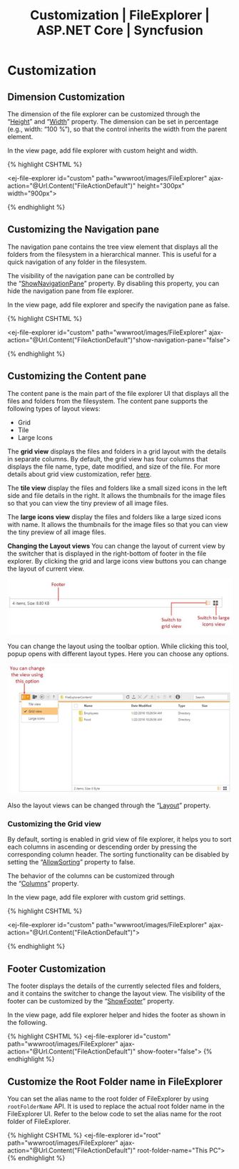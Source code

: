 ﻿---
title: Customization | FileExplorer | ASP.NET Core | Syncfusion
description: Customization support in FileExplorer
platform: Asp.Net Core
control: FileExplorer
documentation: UG
keywords: FileExplorer,  Syncfusion, Asp.Net Core FileExplorer, UG document, Customization
---
# Customization

## Dimension Customization

The dimension of the file explorer can be customized through the “[Height](http://help.syncfusion.com/js/api/ejfileexplorer#members:height)” and “[Width](http://help.syncfusion.com/js/api/ejfileexplorer#members:width)” property. The dimension can be set in percentage (e.g., width: “100 %”), so that the control inherits the width from the parent element.

In the view page, add file explorer with custom height and width.
    
{% highlight CSHTML %}

<ej-file-explorer id="custom" path="wwwroot/images/FileExplorer" ajax-action="@Url.Content("FileActionDefault")" height="300px" width="900px">
    <e-file-ajax-settings>
        <e-download url="/FileExplorer/Download{0}"></e-download>
        <e-get-image url="/FileExplorer/GetImage{0}"></e-get-image>
        <e-upload url="/FileExplorer/Upload{0}"></e-upload>
    </e-file-ajax-settings>
</ej-file-explorer>

{% endhighlight %}
    
## Customizing the Navigation pane

The navigation pane contains the tree view element that displays all the folders from the filesystem in a hierarchical manner. This is useful for a quick navigation of any folder in the filesystem.

The visibility of the navigation pane can be controlled by the “[ShowNavigationPane](http://help.syncfusion.com/js/api/ejfileexplorer#members:shownavigationpane)” property. By disabling this property, you can hide the navigation pane from file explorer.

In the view page, add file explorer and specify the navigation pane as false.
    
{% highlight CSHTML %}

<ej-file-explorer id="custom" path="wwwroot/images/FileExplorer" ajax-action="@Url.Content("FileActionDefault")"show-navigation-pane="false">
    <e-file-ajax-settings>
        <e-download url="/FileExplorer/Download{0}"></e-download>
        <e-get-image url="/FileExplorer/GetImage{0}"></e-get-image>
        <e-upload url="/FileExplorer/Upload{0}"></e-upload>
    </e-file-ajax-settings>
</ej-file-explorer>
    
        
{% endhighlight %}
    
## Customizing the Content pane

The content pane is the main part of the file explorer UI that displays all the files and folders from the filesystem. The content pane supports the following types of layout views:

* Grid
* Tile
* Large Icons

The **grid view** displays the files and folders in a grid layout with the details in separate columns. By default, the grid view has four columns that displays the file name, type, date modified, and size of the file. For more details about grid view customization, refer [here](#customizing-the-grid-view).

The **tile view** display the files and folders like a small sized icons in the left side and file details in the right. It allows the thumbnails for the image files so that you can view the tiny preview of all image files.

The **large icons view** display the files and folders like a large sized icons with name. It allows the thumbnails for the image files so that you can view the tiny preview of all image files.

**Changing the Layout views**
You can change the layout of current view by the switcher that is displayed in the right-bottom of footer in the file explorer. By clicking the grid and large icons view buttons you can change the layout of current view.

![](Customization_images/Customization_img1.jpeg)

You can change the layout using the toolbar option. While clicking this tool, popup opens with different layout types. Here you can choose any options.

![](Customization_images/Customization_img2.jpeg)

Also the layout views can be changed through the “[Layout](http://help.syncfusion.com/js/api/ejfileexplorer#members:layout)” property.

    
### Customizing the Grid view

By default, sorting is enabled in grid view of file explorer, it helps you to sort each columns in ascending or descending order by pressing the corresponding column header. The sorting functionality can be disabled by setting the “[AllowSorting](http://help.syncfusion.com/js/api/ejfileexplorer#members:gridsettings-allowsorting)” property to false.

The behavior of the columns can be customized through the “[Columns](http://help.syncfusion.com/js/api/ejfileexplorer#members:gridsettings-columns)” property.

In the view page, add file explorer with custom grid settings.

{% highlight CSHTML %}

<ej-file-explorer id="custom" path="wwwroot/images/FileExplorer" ajax-action="@Url.Content("FileActionDefault")">
    <e-file-grid-settings>
        <e-file-columns>
          <e-column-field header-text="Name" field="Name" width="150"></e-column-field>    
          <e-column-field header-text="DateModified" field="dateModified" width="150"></e-column-field>
          <e-column-field header-text="size" field="size" width="90" text-align="Right"></e-column-field>
        </e-file-columns>
    </e-file-grid-settings>
    <e-file-ajax-settings>
        <e-download url="/FileExplorer/Download{0}"></e-download>
        <e-get-image url="/FileExplorer/GetImage{0}"></e-get-image>
        <e-upload url="/FileExplorer/Upload{0}"></e-upload>
    </e-file-ajax-settings>
</ej-file-explorer>

{% endhighlight %}
    
## Footer Customization

The footer displays the details of the currently selected files and folders, and it contains the switcher to change the layout view. The visibility of the footer can be customized by the “[ShowFooter](http://help.syncfusion.com/js/api/ejfileexplorer#members:showfooter)” property.

In the view page, add file explorer helper and hides the footer as shown in the following.

{% highlight CSHTML %}
<ej-file-explorer id="custom" path="wwwroot/images/FileExplorer" ajax-action="@Url.Content("FileActionDefault")" show-footer="false">
    <e-file-ajax-settings>
        <e-download url="/FileExplorer/Download{0}"></e-download>
        <e-get-image url="/FileExplorer/GetImage{0}"></e-get-image>
        <e-upload url="/FileExplorer/Upload{0}"></e-upload>
    </e-file-ajax-settings>
</ej-file-explorer>
{% endhighlight %}
    
## Customize the Root Folder name in FileExplorer

You can set the alias name to the root folder of FileExplorer by using `rootFolderName` API. It is used to replace the actual root folder name in the FileExplorer UI. Refer to the below code to set the alias name for the root folder of FileExplorer.

{% highlight CSHTML %}
<ej-file-explorer id="root" path="wwwroot/images/FileExplorer" ajax-action="@Url.Content("FileActionDefault")" root-folder-name="This PC">
    <e-file-ajax-settings>
        <e-download url="/FileExplorer/Download{0}"></e-download>
        <e-get-image url="/FileExplorer/GetImage{0}"></e-get-image>
        <e-upload url="/FileExplorer/Upload{0}"></e-upload>
    </e-file-ajax-settings>
</ej-file-explorer>
{% endhighlight %}